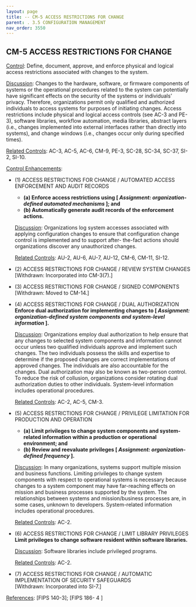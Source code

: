 ```yaml
---
layout: page
title: -- CM-5 ACCESS RESTRICTIONS FOR CHANGE 
parent: . 3.5 CONFIGURATION MANAGEMENT 
nav_order: 3550 
---
```


## CM-5 ACCESS RESTRICTIONS FOR CHANGE

<ins>Control</ins>: Define, document, approve, and enforce physical and logical access restrictions associated with changes to the system.

<ins>Discussion</ins>: Changes to the hardware, software, or firmware components of systems or the operational procedures related to the system can potentially have significant effects on the security of the systems or individuals’ privacy. Therefore, organizations permit only qualified and authorized individuals to access systems for purposes of initiating changes. Access restrictions include physical and logical access controls (see AC-3 and PE-3), software libraries, workflow automation, media libraries, abstract layers (i.e., changes implemented into external interfaces rather than directly into systems), and change windows (i.e., changes occur only during specified times).

<ins>Related Controls</ins>: AC-3, AC-5, AC-6, CM-9, PE-3, SC-28, SC-34, SC-37, SI-2, SI-10.

<ins>Control Enhancements</ins>:

* (1) ACCESS RESTRICTIONS FOR CHANGE / AUTOMATED ACCESS ENFORCEMENT AND AUDIT RECORDS<br>
    * **(a) Enforce access restrictions using [ _Assignment: organization-defined automated mechanisms_ ]; and**
    * **(b) Automatically generate audit records of the enforcement actions.**

    <ins>Discussion</ins>: Organizations log system accesses associated with applying configuration changes to ensure that configuration change control is implemented and to support after- the-fact actions should organizations discover any unauthorized changes.

    <ins>Related Controls</ins>: AU-2, AU-6, AU-7, AU-12, CM-6, CM-11, SI-12.

* (2) ACCESS RESTRICTIONS FOR CHANGE / REVIEW SYSTEM CHANGES<br>
[Withdrawn: Incorporated into CM-3(7).]

* (3) ACCESS RESTRICTIONS FOR CHANGE / SIGNED COMPONENTS<br>
[Withdrawn: Moved to CM-14.]

* (4) ACCESS RESTRICTIONS FOR CHANGE / DUAL AUTHORIZATION<br>
**Enforce dual authorization for implementing changes to [ _Assignment: organization-defined system components and system-level information_ ].**

    <ins>Discussion</ins>: Organizations employ dual authorization to help ensure that any changes to selected system components and information cannot occur unless two qualified individuals approve and implement such changes. The two individuals possess the skills and expertise to determine if the proposed changes are correct implementations of approved changes. The individuals are also accountable for the changes. Dual authorization may also be known as two-person control. To reduce the risk of collusion, organizations consider rotating dual authorization duties to other individuals. System-level information includes operational procedures.

    <ins>Related Controls</ins>: AC-2, AC-5, CM-3.

* (5) ACCESS RESTRICTIONS FOR CHANGE / PRIVILEGE LIMITATION FOR PRODUCTION AND OPERATION<br>
    * **(a) Limit privileges to change system components and system-related information within a production or operational environment; and**
    * **(b) Review and reevaluate privileges [ _Assignment: organization-defined frequency_ ].**

    <ins>Discussion</ins>: In many organizations, systems support multiple mission and business functions. Limiting privileges to change system components with respect to operational systems is necessary because changes to a system component may have far-reaching effects on mission and business processes supported by the system. The relationships between systems and mission/business processes are, in some cases, unknown to developers. System-related information includes operational procedures.

    <ins>Related Controls</ins>: AC-2.

* (6) ACCESS RESTRICTIONS FOR CHANGE / LIMIT LIBRARY PRIVILEGES<br>
**Limit privileges to change software resident within software libraries.**

    <ins>Discussion</ins>: Software libraries include privileged programs.

    <ins>Related Controls</ins>: AC-2.

* (7) ACCESS RESTRICTIONS FOR CHANGE / AUTOMATIC IMPLEMENTATION OF SECURITY SAFEGUARDS<br>
[Withdrawn: Incorporated into SI-7.]

<ins>References</ins>: [FIPS 140-3]; [FIPS 186- 4 ]
